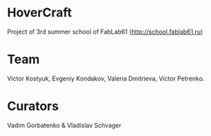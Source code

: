 # HoverCraft
Project of 3rd summer school of FabLab61 (http://school.fablab61.ru)

# Team
Victor Kostyuk, Evgeniy Kondakov, Valeria Dmitrieva, Victor Petrenko.

# Curators
Vadim Gorbatenko & Vladislav Schvager
